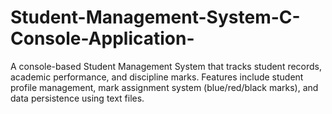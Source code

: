 # Student-Management-System-C-Console-Application-
A console-based Student Management System that tracks student records, academic performance, and discipline marks. Features include student profile management, mark assignment system (blue/red/black marks), and data persistence using text files.
